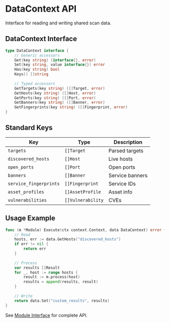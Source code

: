 # DataContext API

Interface for reading and writing shared scan data.

## DataContext Interface

```go
type DataContext interface {
    // Generic accessors
    Get(key string) (interface{}, error)
    Set(key string, value interface{}) error
    Has(key string) bool
    Keys() []string
    
    // Typed accessors
    GetTargets(key string) ([]Target, error)
    GetHosts(key string) ([]Host, error)
    GetPorts(key string) ([]Port, error)
    GetBanners(key string) ([]Banner, error)
    GetFingerprints(key string) ([]Fingerprint, error)
}
```

## Standard Keys

| Key | Type | Description |
|-----|------|-------------|
| `targets` | `[]Target` | Parsed targets |
| `discovered_hosts` | `[]Host` | Live hosts |
| `open_ports` | `[]Port` | Open ports |
| `banners` | `[]Banner` | Service banners |
| `service_fingerprints` | `[]Fingerprint` | Service IDs |
| `asset_profiles` | `[]AssetProfile` | Asset info |
| `vulnerabilities` | `[]Vulnerability` | CVEs |

## Usage Example

```go
func (m *Module) Execute(ctx context.Context, data DataContext) error {
    // Read
    hosts, err := data.GetHosts("discovered_hosts")
    if err != nil {
        return err
    }
    
    // Process
    var results []Result
    for _, host := range hosts {
        result := m.process(host)
        results = append(results, result)
    }
    
    // Write
    return data.Set("custom_results", results)
}
```

See [Module Interface](/api/modules/interface) for complete API.
